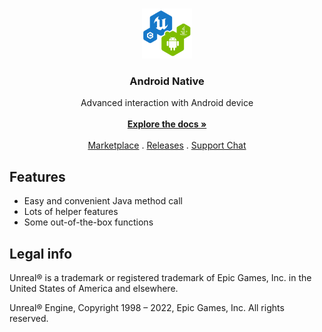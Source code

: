 <br/>
<p align="center">
  <a href="https://github.com/gtreshchev/runtimeaudioimporter">
    <img src="Resources/Icon128.png" alt="Logo" width="80" height="80">
  </a>

  <h3 align="center">Android Native</h3>

  <p align="center">
    Advanced interaction with Android device
    <br/>
    <br/>
    <a href="https://github.com/gtreshchev/AndroidNative/wiki"><strong>Explore the docs »</strong></a>
    <br/>
    <br/>
    <a href="https://unrealengine.com/marketplace/product/android-native">Marketplace</a>
    .
    <a href="https://github.com/gtreshchev/AndroidNative/releases">Releases</a>
    .
    <a href="https://t.me/unrealblog">Support Chat</a>
  </p>
</p>

## Features
- Easy and convenient Java method call 
- Lots of helper features
- Some out-of-the-box functions

## Legal info

Unreal® is a trademark or registered trademark of Epic Games, Inc. in the United States of America and elsewhere.

Unreal® Engine, Copyright 1998 – 2022, Epic Games, Inc. All rights reserved.
